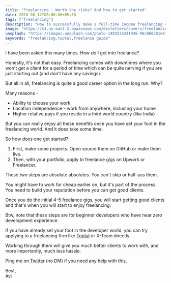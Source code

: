 ```yaml
---
title: "Freelancing - Worth the risks? And how to get started"
date: 2018-08-12T08:00:00+05:30
tags: ["freelancing"]
description: "How to successfully make a full-time income freelancing via Upwork, Freelancer, Toptal or other sites"
image: "https://s3.us-east-2.amazonaws.com/devletters/covers/freelancing.jpeg"
unsplash: "https://images.unsplash.com/photo-1493235431945-90c060301e41?ixlib=rb-0.3.5&ixid=eyJhcHBfaWQiOjEyMDd9&s=0279978342b1a6b4f3e0e00a0784c2e3&auto=format&fit=crop&w=1050&q=80"
keywords: "freelancing,toptal,freelance guide"
---
```


I have been asked this many times. How do I get into freelance? 

Honestly, it's not that easy. Freelancing comes with downtimes where you won't get a client for a period of time which can be quite nerving if you are just starting out (and don't have any savings).

But all in all, freelancing is quite a good career option in the long run. Why?

Many reasons -

- Ability to choose your work
- Location independence - work from anywhere, including your home
- Higher relative pays if you reside in a third world country (like India)

But you can really enjoy all these benefits once you have set your foot in the freelancing world. And it does take some time.

So how does one get started? 

1. First, make some projects. Open source them on GitHub or make them live. 
2. Then, with your portfolio, apply to freelance gigs on Upwork or Freelancer.

These two steps are absolute absolutes. You can't skip or half-ass them. 

You might have to work for cheap earlier on, but it's part of the process. You need to build your reputation before you can get good clients.

Once you do the initial 4-5 freelance gigs, you will start getting good clients and that's when you will start to enjoy freelancing.

Btw, note that these steps are for beginner developers who have near zero development experience.

If you have already set your foot in the developer world, you can try applying to a freelancing firm like [Toptal](https://www.toptal.com/#engage-nothing-but-knowing-software-programmers) or X-Team directly. 

Working through them will give you much better clients to work with, and more importantly, much less hassle.

Ping me on [Twitter](https://twitter.com/aviaryan123) (no DM) if you need any help with this.

Best,<br/>
Avi
